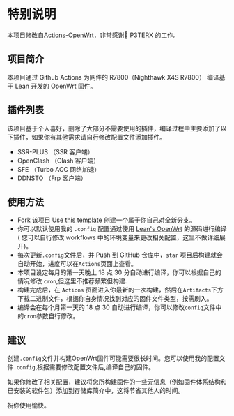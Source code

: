 # 特别说明

本项目修改自[Actions-OpenWrt](https://github.com/P3TERX/Actions-OpenWrt)，非常感谢🙏 P3TERX 的工作。

## 项目简介

本项目通过 Github Actions 为网件的 R7800（Nighthawk X4S R7800） 编译基于 Lean 开发的 OpenWrt 固件。

## 插件列表

该项目基于个人喜好，删除了大部分不需要使用的插件，编译过程中主要添加了以下插件，如果你有其他需求请自行修改配置文件添加插件。

- SSR-PLUS （SSR 客户端）
- OpenClash （Clash 客户端）
- SFE （Turbo ACC 网络加速）
- DDNSTO （Frp 客户端）

## 使用方法

- Fork 该项目 [Use this template](https://github.com/brick713/Build-OpenWrt-R7800) 创建一个属于你自己对全新分支。
- 你可以默认使用我的 `.config` 配置通过使用 [Lean's OpenWrt](https://github.com/coolsnowwolf/lede) 的源码进行编译( 您可以自行修改 workflows 中的环境变量来更改相关配置，这里不做详细展开)。
- 每次更新`.config`文件后，并 Push 到 GitHub 仓库中，`star` 项目后构建就会自动开始，进度可以在`Actions`页面上查看。
- 本项目设定每月的第一天晚上 18 点 30 分自动进行编译，你可以根据自己的情况修改 `cron`,但这里不推荐频繁但构建.
- 构建完成后，在 `Actions` 页面进入你最新的一次构建，然后在`Artifacts`下方下载二进制文件，根据你自身情况找到对应的固件文件类型，按需刷入。
- 编译会在每个月第一天的 18 点 30 自动进行编译，你可以修改`config`文件中的`cron`参数自行修改。


## 建议

创建`.config`文件并构建OpenWrt固件可能需要很长时间。您可以使用我的配置文件`.config`,根据需要修改配置文件后,编译自己的固件。

如果你修改了相关配置，建议将您所构建固件的一些元信息（例如固件体系结构和已安装的软件包）添加到存储库简介中，这将节省其他人的时间。

祝你使用愉快。